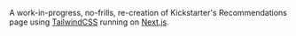A work-in-progress, no-frills, re-creation of Kickstarter's Recommendations page using [TailwindCSS](https://tailwindcss.com) running on [Next.js](https://nextjs.org/).